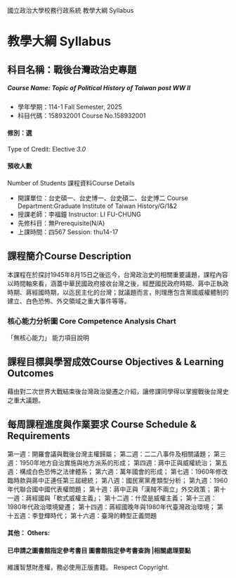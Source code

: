 國立政治大學校務行政系統 教學大綱 Syllabus
# 教學大綱 Syllabus
##  科目名稱：戰後台灣政治史專題 
#####  Course Name: Topic of Political History of Taiwan post WW II
  * 學年學期：114-1 Fall Semester, 2025 
  * 科目代碼：158932001 Course No.158932001
#### 修別：選
Type of Credit: Elective 
_3.0_
#### 預收人數
Number of Students
課程資料Course Details
  * 開課單位：台史碩一、台史博一、台史碩二、台史博二 Course Department:Graduate Institute of Taiwan History/G/1&2 
  * 授課老師：李福鐘 Instructor: LI FU-CHUNG 
  * 先修科目：無Prerequisite(N/A)
  * 上課時間：四567 Session: thu14-17
##  課程簡介Course Description
本課程在於探討1945年8月15日之後迄今，台灣政治史的相關重要議題，課程內容以時間軸來看，涵蓋中華民國政府接收台灣之後，經歷國民政府時期、蔣中正執政時期、蔣經國時期，以迄民主化的台灣；就議題而言，則理應包含黨國威權體制的建立、白色恐怖、外交領域之重大事件等等。
###  核心能力分析圖 Core Competence Analysis Chart
「無核心能力」 
能力項目說明
##  課程目標與學習成效Course Objectives & Learning Outcomes 
藉由對二次世界大戰結束後台灣政治變遷之介紹，讓修課同學得以掌握戰後台灣史之重大議題。
##  每周課程進度與作業要求 Course Schedule & Requirements
第一週：開羅會議與戰後台灣主權歸屬；
第二週：二二八事件及相關議題；
第三週：1950年地方自治實施與地方派系的形成；
第四週：蔣中正與威權統治；
第五週：構成白色恐怖之法律體系；
第六週：萬年國會的形成；
第七週：1960年修改臨時款與蔣中正連任第三屆總統；
第八週：國民黨黨產類型分析；
第九週：1960年代聯合國中國代表權問題；
第十週：蔣中正與「漢賊不兩立」外交政策；
第十一週：蔣經國與「軟式威權主義」；
第十二週：什麼是威權主義；
第十三週：1980年代政治環境變遷；
第十四週：蔣經國晚年與1980年代臺灣政治環境；
第十五週：李登輝時代；
第十六週：臺灣的轉型正義問題
####  其他： Others:
####  已申請之圖書館指定參考書目  圖書館指定參考書查詢 |相關處理要點
維護智慧財產權，務必使用正版書籍。 Respect Copyright.
